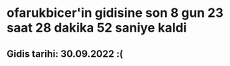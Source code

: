 # ofarukbicer'in gidisine son 8 gun 23 saat 28 dakika 52 saniye kaldi

## Gidis tarihi: 30.09.2022 :(